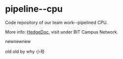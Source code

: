 # pipeline--cpu
Code repository of our team work--pipelined CPU.

More info: [HedgeDoc](https://codimd.bitnp.net/N7zofW0IT0ObW2PbSPZXcQ), visit under BIT Campus Network.

newnewnew

old old by why 小号
